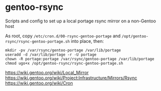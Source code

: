 # gentoo-rsync
Scripts and config to set up a local portage rsync mirror on a non-Gentoo host

As root, copy `/etc/cron.d/00-rsync-gentoo-portage` and
`/opt/gentoo-rsync/rsync-gentoo-portage.sh` into place, then:
```
mkdir -pv /var/rsync/gentoo-portage /var/lib/portage
useradd -d /var/lib/portage -r -U portage
chown -R portage:portage /var/rsync/gentoo-portage /var/lib/portage
chmod ugo+x /opt/gentoo-rsync/rsync-gentoo-portage.sh
```

https://wiki.gentoo.org/wiki/Local_Mirror
https://wiki.gentoo.org/wiki/Project:Infrastructure/Mirrors/Rsync
https://wiki.gentoo.org/wiki/Cron
